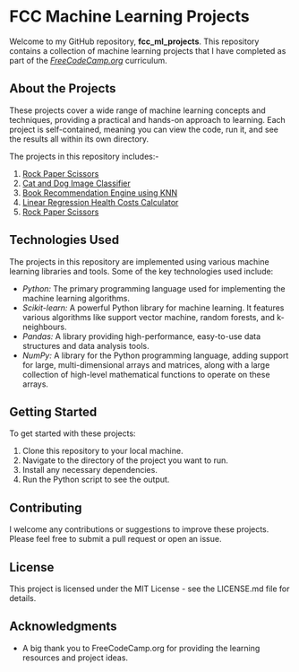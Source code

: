 # FCC Machine Learning Projects

Welcome to my GitHub repository, **fcc_ml_projects**. This repository contains a collection of machine learning projects that I have completed as part of the *[FreeCodeCamp.org](https://www.freecodecamp.org/learn/machine-learning-with-python/)* curriculum.

## About the Projects

These projects cover a wide range of machine learning concepts and techniques, providing a practical and hands-on approach to learning. Each project is self-contained, meaning you can view the code, run it, and see the results all within its own directory.

The projects in this repository includes:-
1. [Rock Paper Scissors](https://github.com/gandharvk422/fcc_ml_projects/tree/main/Rock%20Paper%20Scissors)
2. [Cat and Dog Image Classifier](https://github.com/gandharvk422/fcc_ml_projects/tree/main/Cat%20and%20Dog%20Image%20Classifier)
3. [Book Recommendation Engine using KNN](https://github.com/gandharvk422/fcc_ml_projects/tree/main/Book%20Recommendation%20Engine%20using%20KNN)
4. [Linear Regression Health Costs Calculator](https://github.com/gandharvk422/fcc_ml_projects/tree/main/Linear%20Regression%20Health%20Costs%20Calculator)
5. [Rock Paper Scissors](https://github.com/gandharvk422/fcc_ml_projects/Rock%20Paper%20Scissors)

## Technologies Used

The projects in this repository are implemented using various machine learning libraries and tools. Some of the key technologies used include:

- *Python:* The primary programming language used for implementing the machine learning algorithms.
- *Scikit-learn:* A powerful Python library for machine learning. It features various algorithms like support vector machine, random forests, and k-neighbours.
- *Pandas:* A library providing high-performance, easy-to-use data structures and data analysis tools.
- *NumPy:* A library for the Python programming language, adding support for large, multi-dimensional arrays and matrices, along with a large collection of high-level mathematical functions to operate on these arrays.

## Getting Started

To get started with these projects:

1. Clone this repository to your local machine.
2. Navigate to the directory of the project you want to run.
3. Install any necessary dependencies.
4. Run the Python script to see the output.

## Contributing

I welcome any contributions or suggestions to improve these projects. Please feel free to submit a pull request or open an issue.

## License

This project is licensed under the MIT License - see the LICENSE.md file for details.

## Acknowledgments

- A big thank you to FreeCodeCamp.org for providing the learning resources and project ideas.
